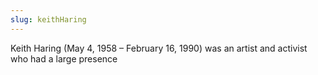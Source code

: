 ```yaml
---
slug: keithHaring
---
```

Keith Haring (May 4, 1958 – February 16, 1990) was an artist and activist who had a large presence 
